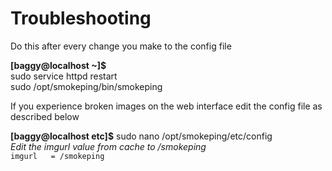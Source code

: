 # Troubleshooting

Do this after every change you make to the config file

**[baggy@localhost ~]$**  
sudo service httpd restart  
sudo /opt/smokeping/bin/smokeping

  
If you experience broken images on the web interface edit the config file as described below  

**[baggy@localhost etc]$** sudo nano  /opt/smokeping/etc/config  
*Edit the imgurl value from cache to /smokeping*  
```imgurl   = /smokeping```
